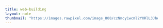```yaml
---
title: web-building
layout: note
thumbnail: "https://images.rawpixel.com/image_800/czNmcy1wcml2YXRlL3Jhd3BpeGVsX2ltYWdlcy93ZWJzaXRlX2NvbnRlbnQvdXB3azYyMDYxODQ1LXdpa2ltZWRpYS1pbWFnZS1qb2I2MzAtay1sMGcwYWkycS5qcGc.jpg"
---
```



